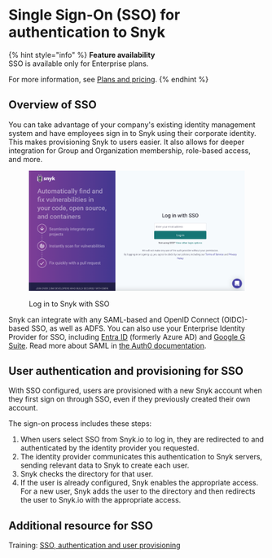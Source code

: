 # Single Sign-On (SSO) for authentication to Snyk

{% hint style="info" %}
**Feature availability**\
SSO is available only for Enterprise plans.

For more information, see [Plans and pricing](https://snyk.io/plans).
{% endhint %}

## Overview of SSO

You can take advantage of your company's existing identity management system and have employees sign in to Snyk using their corporate identity. This makes provisioning Snyk to users easier. It also allows for deeper integration for Group and Organization membership, role-based access, and more.

<figure><img src="../../.gitbook/assets/image (1) (4).png" alt="Log in to Snyk with SSO"><figcaption><p>Log in to Snyk with SSO</p></figcaption></figure>

Snyk can integrate with any SAML-based and OpenID Connect (OIDC)-based SSO, as well as ADFS. You can also use your Enterprise Identity Provider for SSO, including [Entra ID](https://docs.microsoft.com/en-us/azure/active-directory/fundamentals/active-directory-whatis) (formerly Azure AD) and [Google G Suite](https://community.snowflake.com/s/article/configuring-g-suite-as-an-identity-provider). Read more about SAML in [the Auth0 documentation](https://auth0.com/docs/protocols/saml).

## User authentication and provisioning for SSO

With SSO configured, users are provisioned with a new Snyk account when they first sign on through SSO, even if they previously created their own account.

The sign-on process includes these steps:

1. When users select SSO from Snyk.io to log in, they are redirected to and authenticated by the identity provider you requested.
2. The identity provider communicates this authentication to Snyk servers, sending relevant data to Snyk to create each user.
3. Snyk checks the directory for that user.
4. If the user is already configured, Snyk enables the appropriate access. For a new user, Snyk adds the user to the directory and then redirects the user to Snyk.io with the appropriate access.

## Additional resource for SSO

Training: [SSO, authentication and user provisioning](https://learn.snyk.io/lesson/sso-authentication-provisioning/)
